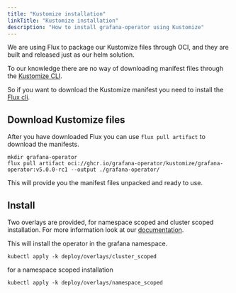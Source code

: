 ```yaml
---
title: "Kustomize installation"
linkTitle: "Kustomize installation"
description: "How to install grafana-operator using Kustomize"
---
```


We are using Flux to package our Kustomize files through OCI, and they are built and released just as our helm solution.

To our knowledge there are no way of downloading manifest files through the [Kustomize CLI](https://kustomize.io/).

So if you want to download the Kustomize manifest you need to install the [Flux cli](https://fluxcd.io/flux/installation/).

## Download Kustomize files

After you have downloaded Flux you can use `flux pull artifact` to download the manifests.

```shell
mkdir grafana-operator
flux pull artifact oci://ghcr.io/grafana-operator/kustomize/grafana-operator:v5.0.0-rc1 --output ./grafana-operator/
```

This will provide you the manifest files unpacked and ready to use.

## Install

Two overlays are provided, for namespace scoped and cluster scoped installation.
For more information look at our [documentation](https://grafana-operator.github.io/grafana-operator/docs/grafana/#where-should-the-operator-look-for-grafana-resources).

This will install the operator in the grafana namespace.

```shell
kubectl apply -k deploy/overlays/cluster_scoped
```

for a namespace scoped installation

```shell
kubectl apply -k deploy/overlays/namespace_scoped
```
